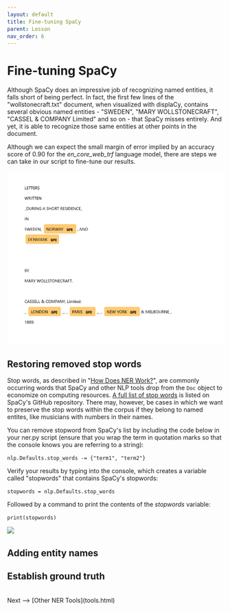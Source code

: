 ```yaml
---
layout: default
title: Fine-tuning SpaCy
parent: Lesson
nav_order: 6
---
```


# Fine-tuning SpaCy

Although SpaCy does an impressive job of recognizing named entities, it falls short of being perfect. In fact, the first few lines of the "wollstonecraft.txt" document, when visualized with displaCy, contains several obvious named entities - "SWEDEN", "MARY WOLLSTONECRAFT", "CASSEL & COMPANY Limited" and so on - that SpaCy misses entirely. And yet, it is able to recognize those same entities at other points in the document. 

Although we can expect the small margin of error implied by an accuracy score of 0.90 for the *en_core_web_trf* language model, there are steps we can take in our script to fine-tune our results. 

![](assets/img/ner-misses.png)

## Restoring removed stop words

Stop words, as described in "[How Does NER Work?](ner.html)", are commonly occurring words that SpaCy and other NLP tools drop from the `Doc` object to economize on computing resources. [A full list of stop words](https://github.com/explosion/spaCy/blob/master/spacy/lang/en/stop_words.py) is listed on SpaCy's GitHub repository. There may, however, be cases in which we want to preserve the stop words within the corpus if they belong to named entites, like musicians with numbers in their names.

You can remove stopword from SpaCy's list by including the code below in your ner.py script (ensure that you wrap the term in quotation marks so that the console knows you are referring to a string):

```
nlp.Defaults.stop_words -= {"term1", "term2"}
```

Verify your results by typing into the console, which creates a variable called "stopwords" that contains SpaCy's stopwords:

```
stopwords = nlp.Defaults.stop_words
```

Followed by a command to print the contents of the *stopwords* variable:

```
print(stopwords)
```
![](assets/img/console-stopwords)

## Adding entity names

## Establish ground truth

<br />
Next --> [Other NER Tools](tools.html)
